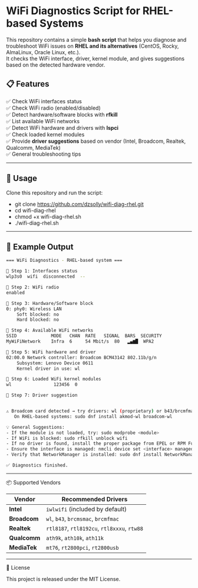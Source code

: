 # WiFi Diagnostics Script for RHEL-based Systems


This repository contains a simple **bash script** that helps you diagnose and troubleshoot WiFi issues on **RHEL and its alternatives** (CentOS, Rocky, AlmaLinux, Oracle Linux, etc.).  
It checks the WiFi interface, driver, kernel module, and gives suggestions based on the detected hardware vendor.

## 📋 Features
✅ Check WiFi interfaces status  
✅ Check WiFi radio (enabled/disabled)  
✅ Detect hardware/software blocks with **rfkill**  
✅ List available WiFi networks  
✅ Detect WiFi hardware and drivers with **lspci**  
✅ Check loaded kernel modules  
✅ Provide **driver suggestions** based on vendor (Intel, Broadcom, Realtek, Qualcomm, MediaTek)  
✅ General troubleshooting tips

------

 ## 🚀 Usage

Clone this repository and run the script:

- git clone https://github.com/dzsolly/wifi-diag-rhel.git
- cd wifi-diag-rhel
- chmod +x wifi-diag-rhel.sh
- ./wifi-diag-rhel.sh

------

## 📸 Example Output

```bash
=== WiFi Diagnostics - RHEL-based system ===

🔹 Step 1: Interfaces status
wlp3s0  wifi  disconnected  --

🔹 Step 2: WiFi radio
enabled

🔹 Step 3: Hardware/Software block
0: phy0: Wireless LAN
    Soft blocked: no
    Hard blocked: no

🔹 Step 4: Available WiFi networks
SSID             MODE   CHAN  RATE   SIGNAL  BARS  SECURITY
MyWiFiNetwork    Infra  6     54 Mbit/s  80   ▂▄▆█  WPA2

🔹 Step 5: WiFi hardware and driver
02:00.0 Network controller: Broadcom BCM43142 802.11b/g/n
    Subsystem: Lenovo Device 0611
    Kernel driver in use: wl

🔹 Step 6: Loaded WiFi kernel modules
wl                123456  0

🔹 Step 7: Driver suggestion


⚠️ Broadcom card detected → try drivers: wl (proprietary) or b43/brcmfmac (open source).
   On RHEL-based systems: sudo dnf install akmod-wl broadcom-wl

💡 General Suggestions:
- If the module is not loaded, try: sudo modprobe <module>
- If WiFi is blocked: sudo rfkill unblock wifi
- If no driver is found, install the proper package from EPEL or RPM Fusion.
- Ensure the interface is managed: nmcli device set <interface> managed yes
- Verify that NetworkManager is installed: sudo dnf install NetworkManager

✅ Diagnostics finished.
```

------

📦 Supported Vendors

| Vendor       | Recommended Drivers                         |
| ------------ | ------------------------------------------- |
| **Intel**    | `iwlwifi` (included by default)             |
| **Broadcom** | `wl`, `b43`, `brcmsmac`, `brcmfmac`         |
| **Realtek**  | `rtl8187`, `rtl8192cu`, `rtl8xxxu`, `rtw88` |
| **Qualcomm** | `ath9k`, `ath10k`, `ath11k`                 |
| **MediaTek** | `mt76`, `rt2800pci`, `rt2800usb`            |

------

📝 License

This project is released under the MIT License.
